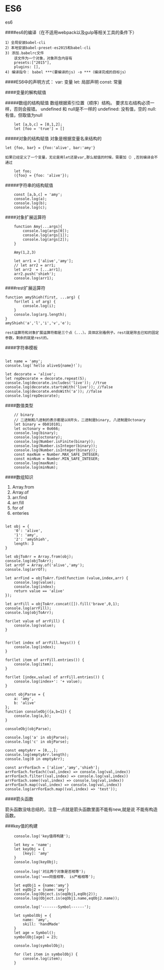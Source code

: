# ES6
es6

####es6的编译（在不适用webpack以及gulp等相关工具的条件下）

    1）全局安装babel-cli
    2）本地安装babel-preset-es2015和babel-cli
    3) 添加.babelrc文件
        该文件为一个对象，对象所含内容有
        presets:["2015"],
        plugins: [],
    4) 编译指令： babel ***(要编译的js) -o ***（编译完成的目标js）
    

####ES6中的声明方式：
    var: 变量
    let: 局部声明
    const: 常量
    
####变量的解构赋值

#####数组的结构赋值
    数组根据索引位置（顺序）结构。
    要求左右结构必须一样，否则会报错。
    undefined 和 null是不一样的
    undefined: 没有值，空的
    null: 有值，但取值为null
    
```
    let [a,b,c] = [0,1,2];
    let [foo = 'true'] = []
```

#####对象的结构赋值
    对象是根据变量名来结构的
```
let {foo, bar} = {foo:'alive', bar:'amy'}
```

    如果已经定义了一个变量，无论是用let还是var,那么赋值的时候，需要加（）,否则编译会不通过
    
```
    let foo;
    ({foo} = {foo: 'alive'});
```

#####字符串的结构赋值

```
    const [a,b,c] = 'amy';
    console.log(a);
    console.log(b);
    console.log(c);
```

####对象扩展运算符

```
    function Amy(...args){
        console.log(args[0]);
        console.log(args[1]);
        console.log(args[2]);
    }
    
    Amy(1,2,3)
    
    let arr1 = ['alive','amy'];
    // let arr2 = arr1;
    let arr2  = [...arr1];
    arr2.push('shieh');
    console.log(arr1);
```


####rest扩展运算符

```
function amyShieh(first, ...arg) {
    for(let i of arg) {
        console.log(i);
    }
    console.log(arg.length);
}
amyShieh('a','l','i','v','e');
```

    rest运算符和对象扩展运算符都是三个点（...）。具体区别看例子。rest就是除去已知的固定参数，剩余的就是rest的。
    
####字符串模板
```
    
let name = 'amy';
console.log(`hello alive${name}!`);

let decorate = 'alive';
let repDecorate = decorate.repeat(5);
console.log(decorate.includes('live')); //true
console.log(decorate.startsWith('live')); //false
console.log(decorate.endsWith('a')); //false
console.log(repDecorate);
```

####数值类型
```
    // binary
    // 二进制和八进制的表示都是以0开头，二进制是binary, 八进制是Octonary
    let binary = 0b010101;
    let octonary = 0o666;
    console.log(binary);
    console.log(octonary);
    console.log(Number.isFinite(binary));
    console.log(Number.isInteger(binary));
    console.log(Number.isInteger(binary));
    const maxNum = Number.MAX_SAFE_INTEGER;
    const minNum = Number.MIN_SAFE_INTEGER;
    console.log(maxNum);
    console.log(minNum);
```

####数组知识
1.  Array.from
2.  Array.of
3.  arr.find
4.  arr.fill
5.  for of
6.  enteries

```
    
let obj = {
    '0': 'alive',
    '1': 'amy',
    '2': 'amyShieh',
    length: 3
}

let objToArr = Array.from(obj);
console.log(objToArr);
let arrOf = Array.of('alive','amy');
console.log(arrOf);

let arrFind = objToArr.find(function (value,index,arr) {
    console.log(value);
    console.log(index);
    return value == 'alive'
});

let arrFill = objToArr.concat([]).fill('brave',0,1);
console.log(arrFill);
console.log(objToArr);

for(let value of arrFill) {
    console.log(value);
}


for(let index of arrFill.keys()) {
    console.log(index);
}

for(let item of arrFill.entries()) {
    console.log(item);
}

for(let [index,value] of arrFill.entries()) {
    console.log(index+': '+ value);
}

const objParse = {
    a: 'amy',
    b: 'alive'
};
function consoleObj({a,b=1}) {
    console.log(a,b);
}

consoleObj(objParse);

console.log('a' in objParse);
console.log('c' in objParse);

const emptyArr = [0,,,];
console.log(emptyArr.length);
console.log(0 in emptyArr);

const arrForEach = ['alive','amy','shieh'];
arrForEach.forEach((val,index) => console.log(val,index))
arrForEach.filter((val,index) => console.log(val,index))
arrForEach.some((val,index) => console.log(val,index))
arrForEach.map((val,index) => console.log(val,index))
console.log(arrForEach.map((val,index) => 'test'));
```

####箭头函数

箭头函数没啥总结的，注意一点就是箭头函数里面不能有new,就是说 不能有构造函数。

###key值的构建

```
    console.log('key值得构建');
    
    let key = 'name';
    let keyObj = {
        [key]: 'amy'
    }
    console.log(keyObj);
    
    console.log('对比两个对象是否相等');
    console.log('===同值相等， is严格相等');
    
    let eqObj1 = {name:'amy'}
    let eqObj2 = {name:'amy'}
    console.log(Object.is(eqObj1,eqObj2));
    console.log(Object.is(eqObj1.name,eqObj2.name));
    
    console.log('-------Symbol------');
    
    let symbolObj = {
        name: 'amy',
        skill: 'handMade'
    }
    let age = Symbol();
    symbolObj[age] = 23;
    
    console.log(symbolObj);
    
    for (let item in symbolObj) {
        console.log(item);
    }
```